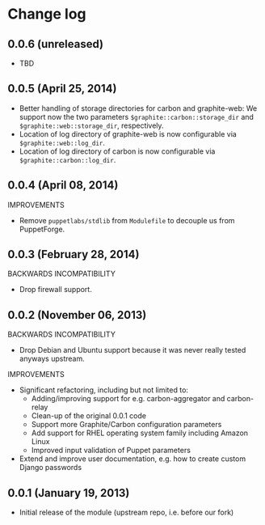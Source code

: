 # Change log

## 0.0.6 (unreleased)

* TBD


## 0.0.5 (April 25, 2014)

* Better handling of storage directories for carbon and graphite-web:  We support now the two parameters
  `$graphite::carbon::storage_dir` and `$graphite::web::storage_dir`, respectively.
* Location of log directory of graphite-web is now configurable via `$graphite::web::log_dir`.
* Location of log directory of carbon is now configurable via `$graphite::carbon::log_dir`.


## 0.0.4 (April 08, 2014)

IMPROVEMENTS

* Remove `puppetlabs/stdlib` from `Modulefile` to decouple us from PuppetForge.


## 0.0.3 (February 28, 2014)

BACKWARDS INCOMPATIBILITY

* Drop firewall support.


## 0.0.2 (November 06, 2013)

BACKWARDS INCOMPATIBILITY

* Drop Debian and Ubuntu support because it was never really tested anyways upstream.

IMPROVEMENTS

* Significant refactoring, including but not limited to:
    * Adding/improving support for e.g. carbon-aggregator and carbon-relay
    * Clean-up of the original 0.0.1 code
    * Support more Graphite/Carbon configuration parameters
    * Add support for RHEL operating system family including Amazon Linux
    * Improved input validation of Puppet parameters
* Extend and improve user documentation, e.g. how to create custom Django passwords


## 0.0.1 (January 19, 2013)

* Initial release of the module (upstream repo, i.e. before our fork)
